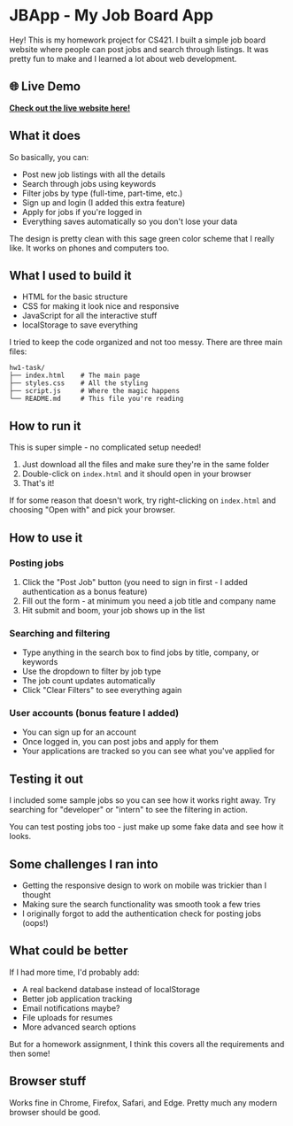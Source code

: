 # JBApp - My Job Board App

Hey! This is my homework project for CS421. I built a simple job board website where people can post jobs and search through listings. It was pretty fun to make and I learned a lot about web development.

## 🌐 Live Demo
**[Check out the live website here!](https://ommsadul.github.io/jbapp-hw1/)**


## What it does

So basically, you can:
- Post new job listings with all the details
- Search through jobs using keywords  
- Filter jobs by type (full-time, part-time, etc.)
- Sign up and login (I added this extra feature)
- Apply for jobs if you're logged in
- Everything saves automatically so you don't lose your data

The design is pretty clean with this sage green color scheme that I really like. It works on phones and computers too.

## What I used to build it

- HTML for the basic structure
- CSS for making it look nice and responsive
- JavaScript for all the interactive stuff
- localStorage to save everything 

I tried to keep the code organized and not too messy. There are three main files:

```
hw1-task/
├── index.html    # The main page
├── styles.css    # All the styling
├── script.js     # Where the magic happens
└── README.md     # This file you're reading
```

## How to run it

This is super simple - no complicated setup needed!

1. Just download all the files and make sure they're in the same folder
2. Double-click on `index.html` and it should open in your browser
3. That's it! 

If for some reason that doesn't work, try right-clicking on `index.html` and choosing "Open with" and pick your browser.

## How to use it

### Posting jobs
1. Click the "Post Job" button (you need to sign in first - I added authentication as a bonus feature)
2. Fill out the form - at minimum you need a job title and company name
3. Hit submit and boom, your job shows up in the list

### Searching and filtering
- Type anything in the search box to find jobs by title, company, or keywords
- Use the dropdown to filter by job type
- The job count updates automatically
- Click "Clear Filters" to see everything again

### User accounts (bonus feature I added)
- You can sign up for an account 
- Once logged in, you can post jobs and apply for them
- Your applications are tracked so you can see what you've applied for

## Testing it out

I included some sample jobs so you can see how it works right away. Try searching for "developer" or "intern" to see the filtering in action.

You can test posting jobs too - just make up some fake data and see how it looks.

## Some challenges I ran into

- Getting the responsive design to work on mobile was trickier than I thought
- Making sure the search functionality was smooth took a few tries
- I originally forgot to add the authentication check for posting jobs (oops!)

## What could be better

If I had more time, I'd probably add:
- A real backend database instead of localStorage
- Better job application tracking
- Email notifications maybe?
- File uploads for resumes
- More advanced search options

But for a homework assignment, I think this covers all the requirements and then some!

## Browser stuff

Works fine in Chrome, Firefox, Safari, and Edge. Pretty much any modern browser should be good.



